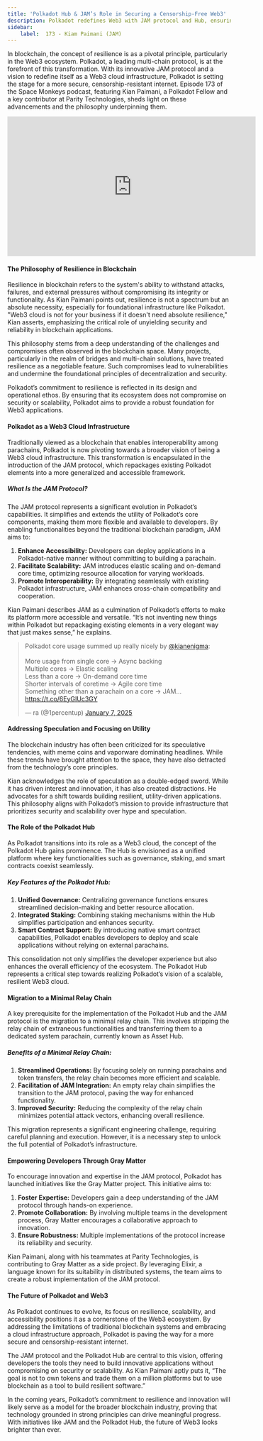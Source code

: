 ```yaml
---
title: 'Polkadot Hub & JAM’s Role in Securing a Censorship-Free Web3'
description: Polkadot redefines Web3 with JAM protocol and Hub, ensuring absolute resilience, scalability, and security for decentralized applications.
sidebar: 
    label:  173 - Kiam Paimani (JAM)
---
```


In blockchain, the concept of resilience is as a pivotal principle, particularly in the Web3 ecosystem. Polkadot, a leading multi-chain protocol, is at the forefront of this transformation. With its innovative JAM protocol and a vision to redefine itself as a Web3 cloud infrastructure, Polkadot is setting the stage for a more secure, censorship-resistant internet. Episode 173 of the Space Monkeys podcast, featuring Kian Paimani, a Polkadot Fellow and a key contributor at Parity Technologies, sheds light on these advancements and the philosophy underpinning them.

<iframe width="560" height="315" src="https://www.youtube.com/embed/UV7zwbLRJHg?si=wQ7o4wvR2xRQrhLB" title="YouTube video player" frameborder="0" allow="accelerometer; autoplay; clipboard-write; encrypted-media; gyroscope; picture-in-picture; web-share" referrerpolicy="strict-origin-when-cross-origin" allowfullscreen></iframe>

#### The Philosophy of Resilience in Blockchain
Resilience in blockchain refers to the system's ability to withstand attacks, failures, and external pressures without compromising its integrity or functionality. As Kian Paimani points out, resilience is not a spectrum but an absolute necessity, especially for foundational infrastructure like Polkadot. "Web3 cloud is not for your business if it doesn't need absolute resilience," Kian asserts, emphasizing the critical role of unyielding security and reliability in blockchain applications.

This philosophy stems from a deep understanding of the challenges and compromises often observed in the blockchain space. Many projects, particularly in the realm of bridges and multi-chain solutions, have treated resilience as a negotiable feature. Such compromises lead to vulnerabilities and undermine the foundational principles of decentralization and security.

Polkadot’s commitment to resilience is reflected in its design and operational ethos. By ensuring that its ecosystem does not compromise on security or scalability, Polkadot aims to provide a robust foundation for Web3 applications.

#### Polkadot as a Web3 Cloud Infrastructure
Traditionally viewed as a blockchain that enables interoperability among parachains, Polkadot is now pivoting towards a broader vision of being a Web3 cloud infrastructure. This transformation is encapsulated in the introduction of the JAM protocol, which repackages existing Polkadot elements into a more generalized and accessible framework.

##### What Is the JAM Protocol?
The JAM protocol represents a significant evolution in Polkadot’s capabilities. It simplifies and extends the utility of Polkadot’s core components, making them more flexible and available to developers. By enabling functionalities beyond the traditional blockchain paradigm, JAM aims to:
1. **Enhance Accessibility:** Developers can deploy applications in a Polkadot-native manner without committing to building a parachain.
2. **Facilitate Scalability:** JAM introduces elastic scaling and on-demand core time, optimizing resource allocation for varying workloads.
3. **Promote Interoperability:** By integrating seamlessly with existing Polkadot infrastructure, JAM enhances cross-chain compatibility and cooperation.

Kian Paimani describes JAM as a culmination of Polkadot’s efforts to make its platform more accessible and versatile. “It’s not inventing new things within Polkadot but repackaging existing elements in a very elegant way that just makes sense,” he explains.

<blockquote class="twitter-tweet" data-theme="dark"><p lang="en" dir="ltr">Polkadot core usage summed up really nicely by <a href="https://twitter.com/kianenigma?ref_src=twsrc%5Etfw">@kianenigma</a>:<br><br>More usage from single core -&gt; Async backing<br>Multiple cores -&gt; Elastic scaling<br>Less than a core -&gt; On-demand core time<br>Shorter intervals of coretime -&gt; Agile core time<br>Something other than a parachain on a core -&gt; JAM… <a href="https://t.co/6EyGIUc3GY">https://t.co/6EyGIUc3GY</a></p>&mdash; ra (@1percentup) <a href="https://twitter.com/1percentup/status/1876582266194845795?ref_src=twsrc%5Etfw">January 7, 2025</a></blockquote> <script async src="https://platform.twitter.com/widgets.js" charset="utf-8"></script>

#### Addressing Speculation and Focusing on Utility
The blockchain industry has often been criticized for its speculative tendencies, with meme coins and vaporware dominating headlines. While these trends have brought attention to the space, they have also detracted from the technology’s core principles.

Kian acknowledges the role of speculation as a double-edged sword. While it has driven interest and innovation, it has also created distractions. He advocates for a shift towards building resilient, utility-driven applications. This philosophy aligns with Polkadot’s mission to provide infrastructure that prioritizes security and scalability over hype and speculation.

#### The Role of the Polkadot Hub
As Polkadot transitions into its role as a Web3 cloud, the concept of the Polkadot Hub gains prominence. The Hub is envisioned as a unified platform where key functionalities such as governance, staking, and smart contracts coexist seamlessly.

##### Key Features of the Polkadot Hub:
1. **Unified Governance:** Centralizing governance functions ensures streamlined decision-making and better resource allocation.
2. **Integrated Staking:** Combining staking mechanisms within the Hub simplifies participation and enhances security.
3. **Smart Contract Support:** By introducing native smart contract capabilities, Polkadot enables developers to deploy and scale applications without relying on external parachains.

This consolidation not only simplifies the developer experience but also enhances the overall efficiency of the ecosystem. The Polkadot Hub represents a critical step towards realizing Polkadot’s vision of a scalable, resilient Web3 cloud.

#### Migration to a Minimal Relay Chain
A key prerequisite for the implementation of the Polkadot Hub and the JAM protocol is the migration to a minimal relay chain. This involves stripping the relay chain of extraneous functionalities and transferring them to a dedicated system parachain, currently known as Asset Hub.

##### Benefits of a Minimal Relay Chain:
1. **Streamlined Operations:** By focusing solely on running parachains and token transfers, the relay chain becomes more efficient and scalable.
2. **Facilitation of JAM Integration:** An empty relay chain simplifies the transition to the JAM protocol, paving the way for enhanced functionality.
3. **Improved Security:** Reducing the complexity of the relay chain minimizes potential attack vectors, enhancing overall resilience.

This migration represents a significant engineering challenge, requiring careful planning and execution. However, it is a necessary step to unlock the full potential of Polkadot’s infrastructure.

#### Empowering Developers Through Gray Matter
To encourage innovation and expertise in the JAM protocol, Polkadot has launched initiatives like the Gray Matter project. This initiative aims to:

1. **Foster Expertise:** Developers gain a deep understanding of the JAM protocol through hands-on experience.
2. **Promote Collaboration:** By involving multiple teams in the development process, Gray Matter encourages a collaborative approach to innovation.
3. **Ensure Robustness:** Multiple implementations of the protocol increase its reliability and security.

Kian Paimani, along with his teammates at Parity Technologies, is contributing to Gray Matter as a side project. By leveraging Elixir, a language known for its suitability in distributed systems, the team aims to create a robust implementation of the JAM protocol.

#### The Future of Polkadot and Web3
As Polkadot continues to evolve, its focus on resilience, scalability, and accessibility positions it as a cornerstone of the Web3 ecosystem. By addressing the limitations of traditional blockchain systems and embracing a cloud infrastructure approach, Polkadot is paving the way for a more secure and censorship-resistant internet.

The JAM protocol and the Polkadot Hub are central to this vision, offering developers the tools they need to build innovative applications without compromising on security or scalability. As Kian Paimani aptly puts it, “The goal is not to own tokens and trade them on a million platforms but to use blockchain as a tool to build resilient software.”

In the coming years, Polkadot’s commitment to resilience and innovation will likely serve as a model for the broader blockchain industry, proving that technology grounded in strong principles can drive meaningful progress. With initiatives like JAM and the Polkadot Hub, the future of Web3 looks brighter than ever.
